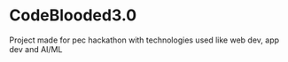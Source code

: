 # CodeBlooded3.0
Project made for pec hackathon with technologies used like web dev, app dev and AI/ML
